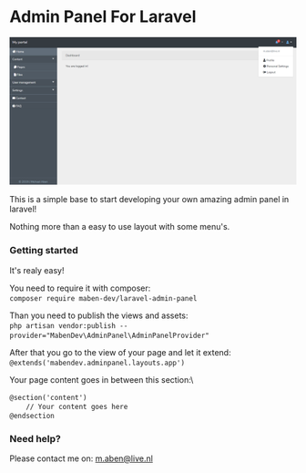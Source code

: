 # Admin Panel For Laravel

![Philadelphia's Magic Gardens. This place was so cool!](screenshot.png "")

This is a simple base to start developing your own amazing admin panel in laravel!

Nothing more than a easy to use layout with some menu's.

### Getting started
It's realy easy!

You need to require it with composer:\
`composer require maben-dev/laravel-admin-panel`

Than you need to publish the views and assets:\
`php artisan vendor:publish --provider="MabenDev\AdminPanel\AdminPanelProvider"`

After that you go to the view of your page and let it extend:\
`@extends('mabendev.adminpanel.layouts.app')`

Your page content goes in between this section:\
```
@section('content')
    // Your content goes here
@endsection
```

### Need help?
Please contact me on: m.aben@live.nl